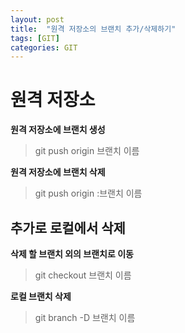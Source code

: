 ```yaml
---
layout: post
title:  "원격 저장소의 브랜치 추가/삭제하기"
tags: [GIT]
categories: GIT
---
```


원격 저장소
=========

**원격 저장소에 브랜치 생성**

> git push origin 브랜치 이름

**원격 저장소에 브랜치 삭제**

> git push origin :브랜치 이름  

추가로 로컬에서 삭제  
------------------

**삭제 할 브랜치 외의 브랜치로 이동**  

> git checkout 브랜치 이름  

**로컬 브랜치 삭제**  

> git branch -D 브랜치 이름  
